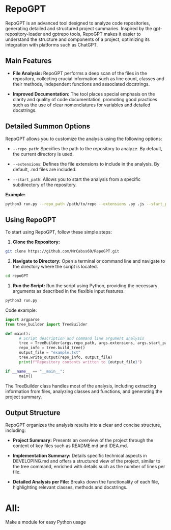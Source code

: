 # RepoGPT

RepoGPT is an advanced tool designed to analyze code repositories, generating detailed and structured project summaries. Inspired by the gpt-repository-loader and gptrepo tools, RepoGPT makes it easier to understand the structure and components of a project, optimizing its integration with platforms such as ChatGPT.

## Main Features

- **File Analysis:** RepoGPT performs a deep scan of the files in the repository, collecting crucial information such as line count, classes and their methods, independent functions and associated docstrings.

- **Improved Documentation:** The tool places special emphasis on the clarity and quality of code documentation, promoting good practices such as the use of clear nomenclatures for variables and detailed docstrings.


## Detailed Summon Options

RepoGPT allows you to customize the analysis using the following options:

- `--repo_path`: Specifies the path to the repository to analyze. By default, the current directory is used.
  
- `--extensions`: Defines the file extensions to include in the analysis. By default, .md files are included.
  
- `--start_path`: Allows you to start the analysis from a specific subdirectory of the repository.

**Example:**

```bash
python3 run.py --repo_path /path/to/repo --extensions .py .js --start_path src
```

## Using RepoGPT

To start using RepoGPT, follow these simple steps:

1. **Clone the Repository:**

```bash
git clone https://github.com/MrCabss69/RepoGPT.git
```


2. **Navigate to Directory:** Open a terminal or command line and navigate to the directory where the script is located.
```bash
cd repoGPT
```
  
1. **Run the Script:** Run the script using Python, providing the necessary arguments as described in the flexible input features.
```bash
python3 run.py
```


Code example:

```python
import argparse
from tree_builder import TreeBuilder

def main():
      # Script description and command line argument analysis
      tree = TreeBuilder(args.repo_path, args.extensions, args.start_path)
      repo_info = tree.build_tree()
      output_file = "example.txt"
      tree.write_output(repo_info, output_file)
      print(f"Repository contents written to {output_file}")

if __name__ == "__main__":
      main()
```

The TreeBuilder class handles most of the analysis, including extracting information from files, analyzing classes and functions, and generating the project summary.


## Output Structure

RepoGPT organizes the analysis results into a clear and concise structure, including:

- **Project Summary:** Presents an overview of the project through the content of key files such as README.md and IDEA.md.

- **Implementation Summary:** Details specific technical aspects in DEVELOPING.md and offers a structured view of the project, similar to the tree command, enriched with details such as the number of lines per file.

- **Detailed Analysis per File:** Breaks down the functionality of each file, highlighting relevant classes, methods and docstrings.


# All:
Make a module for easy Python usage